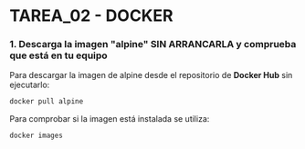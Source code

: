 # TAREA_02 - DOCKER

### 1. Descarga la imagen "alpine" SIN ARRANCARLA y comprueba que está en tu equipo
Para descargar la imagen de alpine desde el repositorio de **Docker Hub** sin ejecutarlo:
```bash
docker pull alpine
````

Para comprobar si la imagen está instalada se utiliza:
```bash
docker images
````
